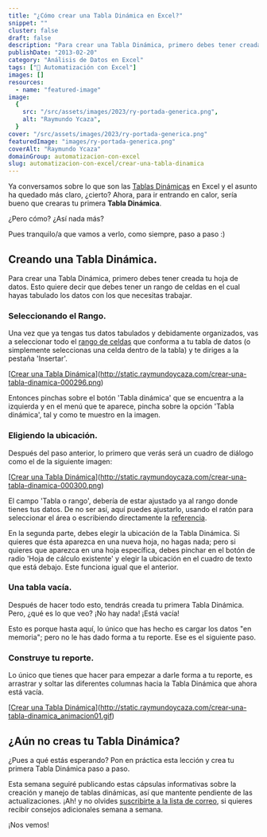 ```yaml
---
title: "¿Cómo crear una Tabla Dinámica en Excel?"
snippet: ""
cluster: false
draft: false
description: "Para crear una Tabla Dinámica, primero debes tener creada tu hoja donde hayas tabulado los datos con los que necesitas trabajar."
publishDate: "2013-02-20"
category: "Análisis de Datos en Excel"
tags: ["🤖 Automatización con Excel"]
images: []
resources:
  - name: "featured-image"
image:
  {
    src: "/src/assets/images/2023/ry-portada-generica.png",
    alt: "Raymundo Ycaza",
  }
cover: "/src/assets/images/2023/ry-portada-generica.png"
featuredImage: "images/ry-portada-generica.png"
coverAlt: "Raymundo Ycaza"
domainGroup: automatizacion-con-excel
slug: automatizacion-con-excel/crear-una-tabla-dinamica
---
```


Ya conversamos sobre lo que son las [Tablas Dinámicas](http://raymundoycaza.com/las-tablas-dinamicas-que-son-y-para-que-sirven/?utm_source=como-crear-una-tabla-dinamica) en Excel y el asunto ha quedado más claro, ¿cierto? Ahora, para ir entrando en calor, sería bueno que crearas tu primera **Tabla Dinámica**.

¿Pero cómo? ¿Así nada más?

Pues tranquilo/a que vamos a verlo, como siempre, paso a paso :)

## Creando una Tabla Dinámica.

Para crear una Tabla Dinámica, primero debes tener creada tu hoja de datos. Esto quiere decir que debes tener un rango de celdas en el cual hayas tabulado los datos con los que necesitas trabajar.

### Seleccionando el Rango.

Una vez que ya tengas tus datos tabulados y debidamente organizados, vas a seleccionar todo el [rango de celdas](http://raymundoycaza.com/que-es-un-rango-en-excel/?utm_source=como-crear-una-tabla-dinamica) que conforma a tu tabla de datos (o simplemente seleccionas una celda dentro de la tabla) y te diriges a la pestaña 'Insertar'.

[[Crear una Tabla Dinámica](/src/assets/images/2023/crear-una-tabla-dinamica-000296-300x267.png)](http://static.raymundoycaza.com/crear-una-tabla-dinamica-000296.png)

Entonces pinchas sobre el botón 'Tabla dinámica' que se encuentra a la izquierda y en el menú que te aparece, pincha sobre la opción 'Tabla dinámica', tal y como te muestro en la imagen.

### Eligiendo la ubicación.

Después del paso anterior, lo primero que verás será un cuadro de diálogo como el de la siguiente imagen:

[[Crear una Tabla Dinámica](/src/assets/images/2023/crear-una-tabla-dinamica-000300-300x215.png)](http://static.raymundoycaza.com/crear-una-tabla-dinamica-000300.png)

El campo 'Tabla o rango', debería de estar ajustado ya al rango donde tienes tus datos. De no ser así, aquí puedes ajustarlo, usando el ratón para seleccionar el área o escribiendo directamente la [referencia](http://raymundoycaza.com/que-es-la-referencia/?utm_source=crear-una-tabla-dinamica).

En la segunda parte, debes elegir la ubicación de la Tabla Dinámica. Si quieres que ésta aparezca en una nueva hoja, no hagas nada; pero si quieres que aparezca en una hoja específica, debes pinchar en el botón de radio 'Hoja de cálculo existente' y elegir la ubicación en el cuadro de texto que está debajo. Este funciona igual que el anterior.

### Una tabla vacía.

Después de hacer todo esto, tendrás creada tu primera Tabla Dinámica. Pero, ¿qué es lo que veo? ¡No hay nada! ¡Está vacía!

Esto es porque hasta aquí, lo único que has hecho es cargar los datos "en memoria"; pero no le has dado forma a tu reporte. Ese es el siguiente paso.

### Construye tu reporte.

Lo único que tienes que hacer para empezar a darle forma a tu reporte, es arrastrar y soltar las diferentes columnas hacia la Tabla Dinámica que ahora está vacía.

[[Crear una Tabla Dinámica](/src/assets/images/2023/crear-una-tabla-dinamica_animacion01.gif)](http://static.raymundoycaza.com/crear-una-tabla-dinamica_animacion01.gif)

## ¿Aún no creas tu Tabla Dinámica?

¿Pues a qué estás esperando? Pon en práctica esta lección y crea tu primera Tabla Dinámica paso a paso.

Esta semana seguiré publicando estas cápsulas informativas sobre la creación y manejo de tablas dinámicas, así que mantente pendiente de las actualizaciones. ¡Ah! y no olvides [suscribirte a la lista de correo](http://raymundo.me/suscribete), si quieres recibir consejos adicionales semana a semana.

¡Nos vemos!
